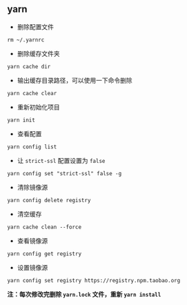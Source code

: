 ## yarn 

- 删除配置文件

```shell
rm ~/.yarnrc
```

- 删除缓存文件夹

```shell
yarn cache dir
```

- 输出缓存目录路径，可以使用一下命令删除

```shell
yarn cache clear
```

- 重新初始化项目

```shell
yarn init
```

- 查看配置

```shell
yarn config list
```

- 让 `strict-ssl` 配置设置为 `false`

```shell
yarn config set "strict-ssl" false -g
```

- 清除镜像源

```shell
yarn config delete registry
```

- 清空缓存

```shell
yarn cache clean --force
```

- 查看镜像源

```shell
yarn config get registry 
```

- 设置镜像源

```shell
yarn config set registry https://registry.npm.taobao.org
```

**注：每次修改完删除 `yarn.lock` 文件，重新 `yarn install`**
